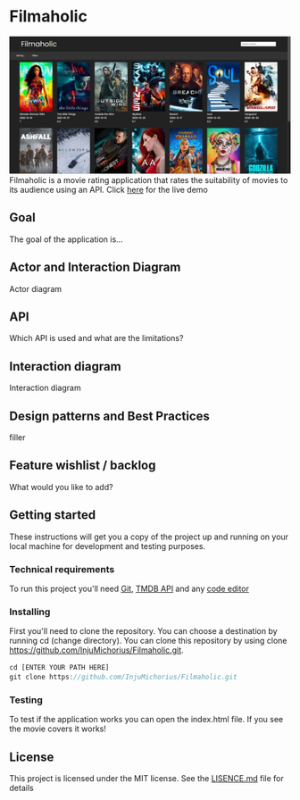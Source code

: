 # Filmaholic
![](https://github.com/InjuMichorius/Filmaholic/blob/master/images/README%20images/READMECOVER.JPG)
Filmaholic is a movie rating application that rates the suitability of movies to its audience using an API. Click [here](https://injumichorius.github.io/Filmaholic/) for the live demo

## Goal
The goal of the application is...

## Actor and Interaction Diagram
Actor diagram

## API
Which API is used and what are the limitations?

## Interaction diagram
Interaction diagram

## Design patterns and Best Practices
filler

## Feature wishlist / backlog
What would you like to add?

## Getting started
These instructions will get you a copy of the project up and running on your local machine for development and testing purposes.

### Technical requirements
To run this project you'll need [Git](https://git-scm.com/downloads), [TMDB API](https://developers.themoviedb.org/3) and any [code editor](https://code.visualstudio.com/download)

### Installing
First you'll need to clone the repository. You can choose a destination by running cd (change directory). You can clone this repository by using clone https://github.com/InjuMichorius/Filmaholic.git.

```js
cd [ENTER YOUR PATH HERE]
git clone https://github.com/InjuMichorius/Filmaholic.git
```

### Testing
To test if the application works you can open the index.html file. If you see the movie covers it works!

## License
This project is licensed under the MIT license. See the [LISENCE.md](https://github.com/InjuMichorius/Filmaholic/blob/master/LICENSE) file for details
